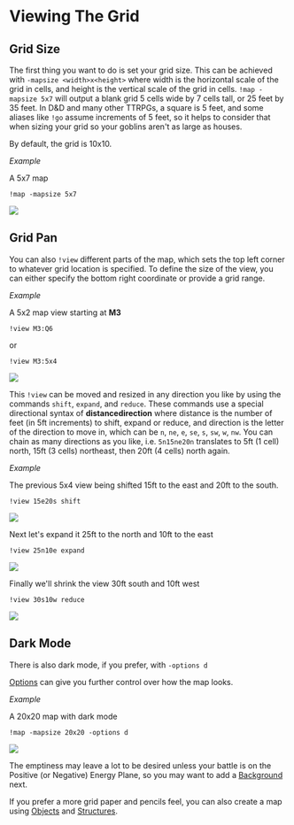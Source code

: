# Viewing The Grid

## Grid Size

The first thing you want to do is set your grid size. This can be achieved with `-mapsize <width>x<height>` where width is the horizontal scale of the grid in cells, and height is the vertical scale of the grid in cells. `!map -mapsize 5x7` will output a blank grid 5 cells wide by 7 cells tall, or 25 feet by 35 feet. In D&D and many other TTRPGs, a square is 5 feet, and some aliases like `!go` assume increments of 5 feet, so it helps to consider that when sizing your grid so your goblins aren't as large as houses.

By default, the grid is 10x10.

_*Example*_

A 5x7 map
```
!map -mapsize 5x7
```
![](https://otfbm.io/5x7)

## Grid Pan

You can also `!view` different parts of the map, which sets the top left corner to whatever grid location is specified. To define the size of the view, you can either specify the bottom right coordinate or provide a grid range.

_*Example*_

A 5x2 map view starting at **M3**

```
!view M3:Q6
```
or
```
!view M3:5x4
```
![](https://otfbm.io/m3:q6/)

This `!view` can be moved and resized in any direction you like by using the commands `shift`, `expand`, and `reduce`. These commands use a special directional syntax of **distance**__direction__ where distance is the number of feet (in 5ft increments) to shift, expand or reduce, and direction is the letter of the direction to move in, which can be `n`, `ne`, `e`, `se`, `s`, `sw`, `w`, `nw`. You can chain as many directions as you like, i.e. `5n15ne20n` translates to 5ft (1 cell) north, 15ft (3 cells) northeast, then 20ft (4 cells) north again.

_*Example*_

The previous 5x4 view being shifted 15ft to the east and 20ft to the south.
```
!view 15e20s shift
```
![](https://otfbm.io/P7:T10)

Next let's expand it 25ft to the north and 10ft to the east
```
!view 25n10e expand
```
![](https://otfbm.io/P2:V10)

Finally we'll shrink the view 30ft south and 10ft west
```
!view 30s10w reduce
```
![](https://otfbm.io/R2:V5)

## Dark Mode

There is also dark mode, if you prefer, with `-options d`

[Options](/pages/options.md) can give you further control over how the map looks.

_*Example*_

A 20x20 map with dark mode
```
!map -mapsize 20x20 -options d
```
![](https://otfbm.io/@d/20x20)

The emptiness may leave a lot to be desired unless your battle is on the Positive (or Negative) Energy Plane, so you may want to add a [Background](/pages/backgrounds.md) next.

If you prefer a more grid paper and pencils feel, you can also create a map using [Objects](/pages/objects.md) and [Structures](/pages/structures.md).